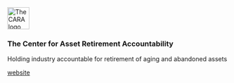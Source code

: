 <img src="https://github.com/user-attachments/assets/339dddb2-1967-451a-83c3-be95cdaff2d1" width="50"  alt="The CARA logo"/>

### The Center for Asset Retirement Accountability
Holding industry accountable for retirement of aging and abandoned assets

[website](https://thecara.org)

